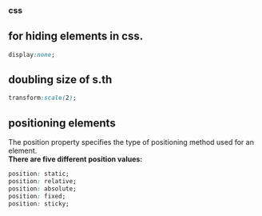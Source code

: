 ### css
## for hiding elements in css.
```css
display:none;
```
## doubling size of s.th
```css
transform:scale(2);
```
## positioning elements 
The position property specifies the type of positioning method used for an element.   
**There are five different position values:**
``` css
position: static;
position: relative;
position: absolute;
position: fixed;
position: sticky;
```
